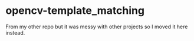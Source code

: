 # opencv-template_matching
From my other repo but it was messy with other projects so I moved it here instead.
